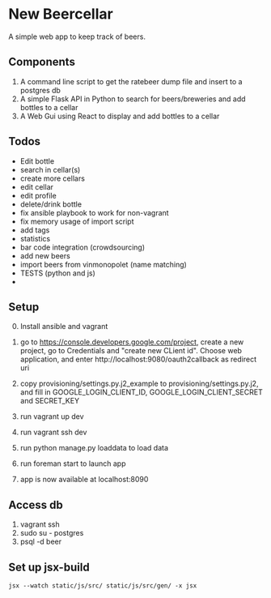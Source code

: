 New Beercellar
==============

A simple web app to keep track of beers.


Components
----------

1. A command line script to get the ratebeer dump file and insert to a postgres db
2. A simple Flask API in Python to search for beers/breweries and add bottles to a cellar
3. A Web Gui using React to display and add bottles to a cellar


Todos
-----
- Edit bottle
- search in cellar(s)
- create more cellars
- edit cellar
- edit profile
- delete/drink bottle
- fix ansible playbook to work for non-vagrant
- fix memory usage of import script
- add tags
- statistics
- bar code integration (crowdsourcing)
- add new beers
- import beers from vinmonopolet (name matching)
- TESTS (python and js)
- 

Setup
-----

0. Install ansible and vagrant

1. go to https://console.developers.google.com/project, create a new project, go to Credentials and "create new CLient id". Choose web application, and enter http://localhost:9080/oauth2callback as redirect uri

2. copy provisioning/settings.py.j2_example to provisioning/settings.py.j2, and fill in GOOGLE_LOGIN_CLIENT_ID, GOOGLE_LOGIN_CLIENT_SECRET and SECRET_KEY

3. run vagrant up dev

4. run vagrant ssh dev

5. run python manage.py loaddata to load data

6. run foreman start to launch app

7. app is now available at localhost:8090


Access db
---------
1. vagrant ssh
2. sudo su - postgres
3. psql -d beer


Set up jsx-build
----------------
    
    jsx --watch static/js/src/ static/js/src/gen/ -x jsx